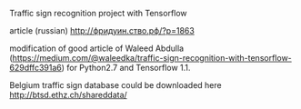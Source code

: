 Traffic sign recognition project with Tensorflow

article (russian) <http://фридуин.ство.рф/?p=1863>

modification of good article of Waleed Abdulla (<https://medium.com/@waleedka/traffic-sign-recognition-with-tensorflow-629dffc391a6>) for Python2.7 and Tensorflow 1.1.

Belgium traffic sign database could be downloaded here <http://btsd.ethz.ch/shareddata/>

